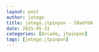 ```yaml
---
layout: post
author: jotego
title: jotego.jtpinpon - 58adf68
date: 2025-05-31
categories: [Arcade, jtpinpon]
tags: [jotego.jtpinpon]
---
```


